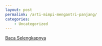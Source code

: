 ```yaml
---
layout: post
permalink: /arti-mimpi-mengantri-panjang/
categories:
    - Uncategorized
---
```


[Baca Selengkapnya](/10)